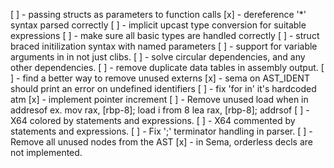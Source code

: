 [ ] - passing structs as parameters to function calls
[x] - dereference '*' syntax parsed correctly
[ ] - implicit upcast type conversion for suitable expressions
[ ] - make sure all basic types are handled correctly
[ ] - struct braced initilization syntax with named parameters
[ ] - support for variable arguments in in not just clibs.
[ ] - solve circular dependencies, and any other dependencies.
[ ] - remove duplicate data tables in assembly output.
[ ] - find a better way to remove unused externs
[x] - sema on AST_IDENT should print an error on undefined identifiers
[ ] - fix 'for in' it's hardcoded atm
[x] - implement pointer increment
[ ] - Remove unused load when in addresof
      ex.
        mov rax, [rbp-8]; load i from 8
        lea rax, [rbp-8]; addrsof
[ ] - X64 colored by statements and expressions.
[ ] - X64 commented by statements and expressions.
[ ] - Fix ';' terminator handling in parser.
[ ] - Remove all unused nodes from the AST
[x] - in Sema, orderless decls are not implemented.
